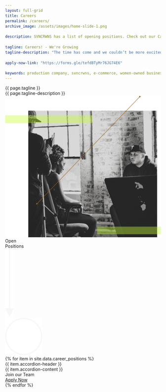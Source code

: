 ```yaml
---
layout: full-grid
title: Careers
permalink: /careers/
archive_image: /assets/images/home-slide-1.png

description: SVNCRWNS has a list of opening positions. Check out our Careers page. Apply today.

tagline: Careers! - We're Growing
tagline-description: "The time has come and we couldn’t be more excited to expand on our talent and company.  We’re looking for women artists in tech, design and media who are passionate about supporting other women artists and entrepreneurs.  Join our team, check out the open positions below."

apply-now-link: "https://forms.gle/tefdBTyMr76JG74E6"

keywords: production company, svncrwns, e-commerce, women-owned businesses, photography, consulting, business operations, videography, pop-up installation, pop-up shop, exhibitions, films, documentaries, special projects, black women artists, black women in business
---
```


<div class="grid">
  <div class="themealpha-phase1-masthead">
    <div class="themealpha-phase1-header">
        {{ page.tagline }}
    </div>
    <div class="themealpha-phase1-subheader">
        {{ page.tagline-description }}
    </div>
  </div>

  <div class="overlap-image-section">
    <div class="frow justify-end">
      <div class="overlap-image">
        <img src="/assets/images/careers-image-main.png" />
      </div>
    </div>
    <div class="color-block-section">
      <div class="color-block-inner">
        <div class="color-block-inner-small-text">Open</div>
        <div class="color-block-inner-big-text">Positions</div>
        <div class="line"></div>
        <div class="color-block-arrow">
          <div class="color-block-inner-arrow-true">
            <img src="/assets/images/arrow-true.png" />
          </div>
          <div class="color-block-inner-arrow-circle">
            <img src="/assets/images/arrow-circle.png" />
          </div>
        </div>
      </div>
    </div>
  </div>

  <div class="accordion-wrapper js_scroll_reveal">
    <div class="accordion">
      {% for item in site.data.career_positions %}
      <div class="accordion-header">{{ item.accordion-header }}</div>
      <div class="accordion-content">
        {{ item.accordion-content }}
        <div class="apply-wrapper">
          Join our Team<br/>
          <a href="{{ page.apply-now-link }}" class="apply-link">Apply Now</a>
        </div>
      </div>
      {% endfor %}
    </div>
  </div>
  <div></div>
  <div></div>
  <div></div>
</div>
